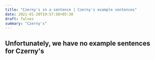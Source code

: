 ```yaml
---
title: "Czerny's in a sentence | Czerny's example sentences"
date: 2021-01-20T19:57:50+05:30
draft: falses
summary: "Czerny's"
---
```

## Unfortunately, we have no example sentences for Czerny's                 

